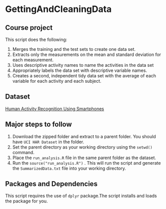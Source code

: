 # GettingAndCleaningData
## Course project
This script does the following:
 1. Merges the training and the test sets to create one data set.
 2. Extracts only the measurements on the mean and standard deviation for each measurement.
 3. Uses descriptive activity names to name the activities in the data set
 4. Appropriately labels the data set with descriptive variable names.
 5. Creates a second, independent tidy data set with the average of each variable for each activity and each subject.
 
## Dataset
  [Human Activity Recognition Using Smartphones](https://d396qusza40orc.cloudfront.net/getdata%2Fprojectfiles%2FUCI%20HAR%20Dataset.zip)
## Major steps to follow
  1. Download the zipped folder and extract to a parent folder. You should have `UCI HAR Dataset` in the folder.  
  2. Set the parent directory as your working directory using the `setwd()` command.  
  3. Place the `run_analysis.R` file in the same parent folder as the dataset.  
  4. Run the `source("run_analysis.R")` . This will run the script and generate the `SummarizedData.txt` file into your working directory.  
## Packages and Dependencies
This script requires the use of `dplyr` package.The script installs and loads the package for you.
  
